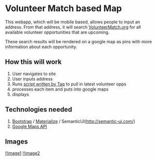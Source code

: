 # Volunteer Match based Map

This webapp, which will be mobile based, allows people to input an address. From that address, it will search [VolunteerMatch.org](https://volunteermatch.org)
for all available volunteer opportunities that are upcoming.

These search results will be rendered on a google map as pins with more information about each opportunity.

## How this will work

1. User navigates to site
2. User inputs address
3. Runs [script written by Taq](http://staceyfewd113.webscript.io/volunteermatch?l=Astoria%20Queens%20nyc) to pull in latest volunteer opps
4. processes each item and puts into google maps
5. displays

## Technologies needed

1. [Bootstrap](http://getbootstrap.com/) / [Materialize](http://materializecss.com/) / SemanticUI(http://semantic-ui.com/)
2. [Google Maps API](https://developers.google.com/maps/documentation/javascript/examples/map-simple)

## Images

[!!image1](https://github.com/StaceyEC/finalproject/blob/master/staceyproject1.jpg?raw=true)
[!!image2](https://github.com/StaceyEC/finalproject/blob/master/staceyproject2.jpg?raw=true)

